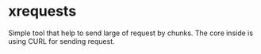 # xrequests

Simple tool that help to send large of request by chunks. The core inside is using CURL for sending request.
